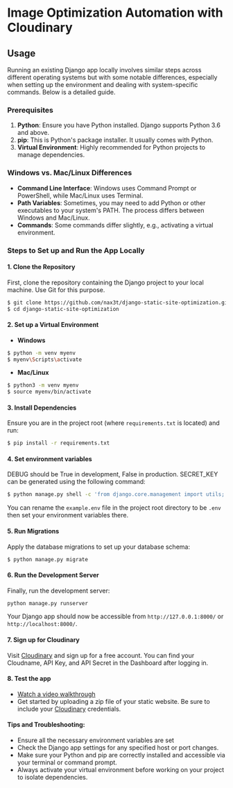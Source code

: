 # Image Optimization Automation with Cloudinary

## Usage

Running an existing Django app locally involves similar steps across different operating systems but with some notable differences, especially when setting up the environment and dealing with system-specific commands. Below is a detailed guide.

### Prerequisites

1. **Python**: Ensure you have Python installed. Django supports Python 3.6 and above.
2. **pip**: This is Python's package installer. It usually comes with Python.
3. **Virtual Environment**: Highly recommended for Python projects to manage dependencies.

### Windows vs. Mac/Linux Differences

- **Command Line Interface**: Windows uses Command Prompt or PowerShell, while Mac/Linux uses Terminal.
- **Path Variables**: Sometimes, you may need to add Python or other executables to your system's PATH. The process differs between Windows and Mac/Linux.
- **Commands**: Some commands differ slightly, e.g., activating a virtual environment.

### Steps to Set up and Run the App Locally

#### 1. Clone the Repository
First, clone the repository containing the Django project to your local machine. Use Git for this purpose.

```bash
$ git clone https://github.com/nax3t/django-static-site-optimization.git
$ cd django-static-site-optimization
```

#### 2. Set up a Virtual Environment

- **Windows**

```bash
$ python -m venv myenv
$ myenv\Scripts\activate
```

- **Mac/Linux**

```bash
$ python3 -m venv myenv
$ source myenv/bin/activate
```

#### 3. Install Dependencies

Ensure you are in the project root (where `requirements.txt` is located) and run:

```bash
$ pip install -r requirements.txt
```

#### 4. Set environment variables

DEBUG should be True in development, False in production.
SECRET_KEY can be generated using the following command:
```bash
$ python manage.py shell -c 'from django.core.management import utils; print(utils.get_random_secret_key())'
```

You can rename the `example.env` file in the project root directory to be `.env` then set your environment variables there.

#### 5. Run Migrations

Apply the database migrations to set up your database schema:

```bash
$ python manage.py migrate
```

#### 6. Run the Development Server

Finally, run the development server:

```bash
python manage.py runserver
```

Your Django app should now be accessible from `http://127.0.0.1:8000/` or `http://localhost:8000/`.

#### 7. Sign up for Cloudinary
Visit [Cloudinary](https://cloudinary.com) and sign up for a free account. You can find your Cloudname, API Key, and API Secret in the Dashboard after logging in.

#### 8. Test the app

- [Watch a video walkthrough](https://www.youtube.com/watch?v=v3DcFhCxoX8)
- Get started by uploading a zip file of your static website. Be sure to include your [Cloudinary](https://www.cloudinary.com) credentials.

#### Tips and Troubleshooting:

- Ensure all the necessary environment variables are set
- Check the Django app settings for any specified host or port changes.
- Make sure your Python and pip are correctly installed and accessible via your terminal or command prompt.
- Always activate your virtual environment before working on your project to isolate dependencies.
